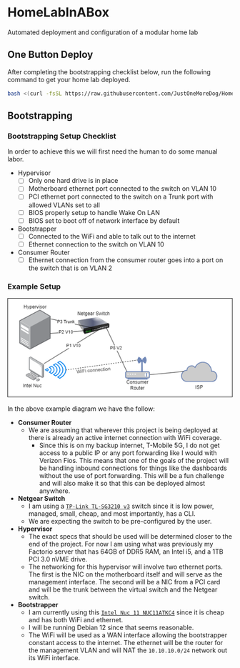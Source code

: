 # HomeLabInABox

Automated deployment and configuration of a modular home lab

## One Button Deploy

After completing the bootstrapping checklist below, run the following command to get your home lab deployed.

```bash
bash <(curl -fsSL https://raw.githubusercontent.com/JustOneMoreDog/HomeLabInABox/main/homelab_in_a_box.sh)
```

## Bootstrapping

### Bootstrapping Setup Checklist 

In order to achieve this we will first need the human to do some manual labor.

  * Hypervisor
    * [ ] Only one hard drive is in place
    * [ ] Motherboard ethernet port connected to the switch on VLAN 10
    * [ ] PCI ethernet port connected to the switch on a Trunk port with allowed VLANs set to all
    * [ ] BIOS properly setup to handle Wake On LAN
    * [ ] BIOS set to boot off of network interface by default
  * Bootstrapper
    * [ ] Connected to the WiFi and able to talk out to the internet
    * [ ] Ethernet connection to the switch on VLAN 10
  * Consumer Router
    * [ ] Ethernet connection from the consumer router goes into a port on the switch that is on VLAN 2

### Example Setup

![Bootstrapping Diagram](images/bootstrapping_diagram.png)

In the above example diagram we have the follow:

  * **Consumer Router**
    * We are assuming that wherever this project is being deployed at there is already an active internet connection with WiFi coverage. 
      * Since this is on my backup internet, T-Mobile 5G, I do not get access to a public IP or any port forwarding like I would with Verizon Fios. This means that one of the goals of the project will be handling inbound connections for things like the dashboards without the use of port forwarding. This will be a fun challenge and will also make it so that this can be deployed almost anywhere.
  * **Netgear Switch**
    * I am using a [`TP-Link TL-SG3210 v3`](https://www.amazon.com/gp/product/B092C1VM7T/) switch since it is low power, managed, small, cheap, and most importantly, has a CLI. 
    * We are expecting the switch to be pre-configured by the user. 
  * **Hypervisor**
    * The exact specs that should be used will be determined closer to the end of the project. For now I am using what was previously my Factorio server that has 64GB of DDR5 RAM, an Intel i5, and a 1TB PCI 3.0 nVME drive.
    * The networking for this hypervisor will involve two ethernet ports. The first is the NIC on the motherboard itself and will serve as the management interface. The second will be a NIC from a PCI card and will be the trunk between the virtual switch and the Netgear switch. 
  * **Bootstrapper**
    * I am currently using this [`Intel Nuc 11 NUC11ATKC4`](https://www.amazon.com/dp/B0BWMRJWGL) since it is cheap and has both WiFi and ethernet. 
    * I will be running Debian 12 since that seems reasonable.
    * The WiFi will be used as a WAN interface allowing the bootstrapper constant access to the internet. The ethernet will be the router for the management VLAN and will NAT the `10.10.10.0/24` network out its WiFi interface.

